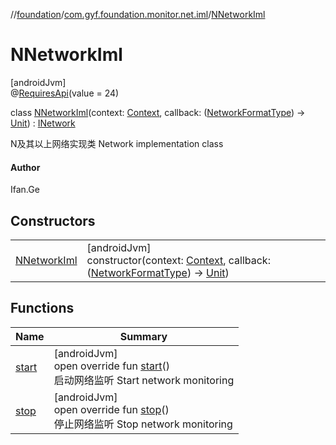 //[foundation](../../../index.md)/[com.gyf.foundation.monitor.net.iml](../index.md)/[NNetworkIml](index.md)

# NNetworkIml

[androidJvm]\
@[RequiresApi](https://developer.android.com/reference/kotlin/androidx/annotation/RequiresApi.html)(value = 24)

class [NNetworkIml](index.md)(context: [Context](https://developer.android.com/reference/kotlin/android/content/Context.html), callback: ([NetworkFormatType](../../com.gyf.foundation.monitor.net/-network-format-type/index.md)) -&gt; [Unit](https://kotlinlang.org/api/core/kotlin-stdlib/kotlin/-unit/index.html)) : [INetwork](../-i-network/index.md)

N及其以上网络实现类 Network implementation class

#### Author

Ifan.Ge

## Constructors

| | |
|---|---|
| [NNetworkIml](-n-network-iml.md) | [androidJvm]<br>constructor(context: [Context](https://developer.android.com/reference/kotlin/android/content/Context.html), callback: ([NetworkFormatType](../../com.gyf.foundation.monitor.net/-network-format-type/index.md)) -&gt; [Unit](https://kotlinlang.org/api/core/kotlin-stdlib/kotlin/-unit/index.html)) |

## Functions

| Name | Summary |
|---|---|
| [start](start.md) | [androidJvm]<br>open override fun [start](start.md)()<br>启动网络监听 Start network monitoring |
| [stop](stop.md) | [androidJvm]<br>open override fun [stop](stop.md)()<br>停止网络监听 Stop network monitoring |